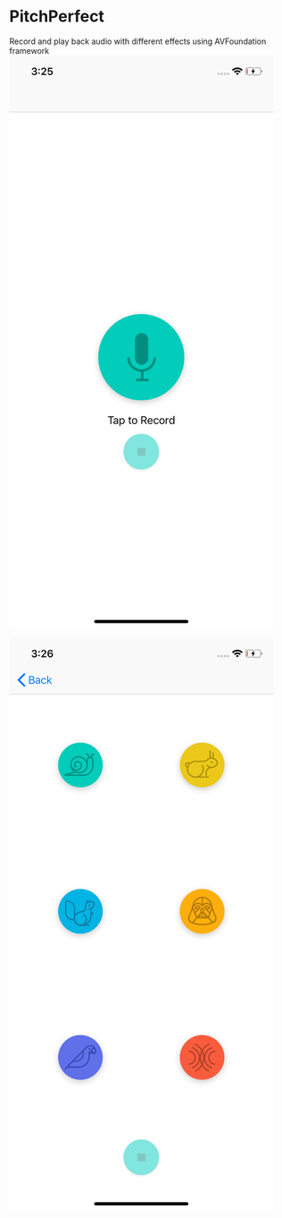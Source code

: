 # PitchPerfect
Record and play back audio with different effects using AVFoundation framework
![alt text](screens/record.png)

![alt text](screens/playback.png)
